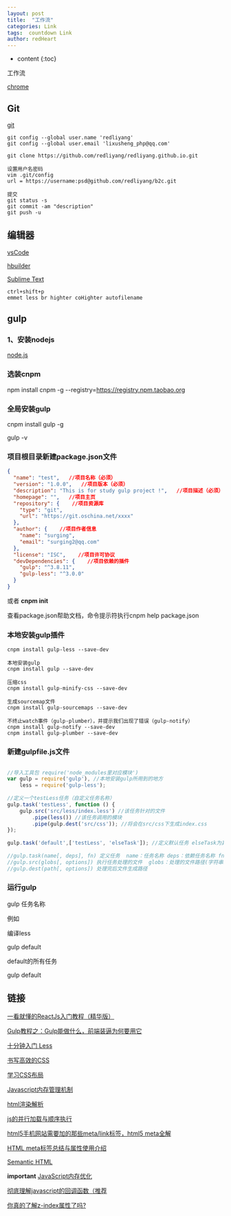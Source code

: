 ```yaml
---
layout: post
title:  "工作流"
categories: Link
tags:  countdown Link
author: redHeart
---
```



* content
{:toc}

工作流


[chrome](http://www.baidu.com/link?url=uJ_HwhMHYHpVzdmcSw6CYH6BZi9jg4fOLvBbTyDe51uCScUsZwxTOoEuFmTsJkpPt_QoCiTKw_LskQ84tx7z-vpeVMKOYAEY4lILb1NSBhy&wd=&eqid=baa3e89e0003d28f000000035a181670)

## Git

[git](https://npm.taobao.org/mirrors/git-for-windows/v2.14.3.windows.1/Git-2.14.3-64-bit.exe)

```
git config --global user.name 'redliyang'
git config --global user.email 'lixusheng_php@qq.com'

git clone https://github.com/redliyang/redliyang.github.io.git

设置用户名密码
vim .git/config
url = https://username:psd@github.com/redliyang/b2c.git

提交
git status -s 
git commit -am "description" 
git push -u

```

## 编辑器

[vsCode](https://code.visualstudio.com/docs/?dv=win)

[hbuilder](http://www.dcloud.io/)

[Sublime Text](https://www.sublimetext.com/)

```
ctrl+shift+p
emmet less br highter coHighter autofilename
```

## gulp

### 1、安装nodejs

[node.js](http://nodejs.cn/download/)

### 选装cnpm

npm install cnpm -g --registry=https://registry.npm.taobao.org

### 全局安装gulp

cnpm install gulp -g

gulp -v

### 项目根目录新建package.json文件

```json
{
  "name": "test",   //项目名称（必须）
  "version": "1.0.0",   //项目版本（必须）
  "description": "This is for study gulp project !",   //项目描述（必须）
  "homepage": "",   //项目主页
  "repository": {    //项目资源库
    "type": "git",
    "url": "https://git.oschina.net/xxxx"
  },
  "author": {    //项目作者信息
    "name": "surging",
    "email": "surging2@qq.com"
  },
  "license": "ISC",    //项目许可协议
  "devDependencies": {    //项目依赖的插件
    "gulp": "^3.8.11",
    "gulp-less": "^3.0.0"
  }
}
```

或者  **cnpm init**

查看package.json帮助文档，命令提示符执行cnpm help package.json

### 本地安装gulp插件
```
cnpm install gulp-less --save-dev

本地安装gulp
cnpm install gulp --save-dev

压缩css
cnpm install gulp-minify-css --save-dev

生成sourcemap文件
cnpm install gulp-sourcemaps --save-dev

不终止watch事件（gulp-plumber），并提示我们出现了错误（gulp-notify）
cnpm install gulp-notify --save-dev
cnpm install gulp-plumber --save-dev
```

### 新建gulpfile.js文件

```js

//导入工具包 require('node_modules里对应模块')
var gulp = require('gulp'), //本地安装gulp所用到的地方
    less = require('gulp-less');
 
//定义一个testLess任务（自定义任务名称）
gulp.task('testLess', function () {
    gulp.src('src/less/index.less') //该任务针对的文件
        .pipe(less()) //该任务调用的模块
        .pipe(gulp.dest('src/css')); //将会在src/css下生成index.css
});
 
gulp.task('default',['testLess', 'elseTask']); //定义默认任务 elseTask为其他任务，该示例没有定义elseTask任务
 
//gulp.task(name[, deps], fn) 定义任务  name：任务名称 deps：依赖任务名称 fn：回调函数
//gulp.src(globs[, options]) 执行任务处理的文件  globs：处理的文件路径(字符串或者字符串数组) 
//gulp.dest(path[, options]) 处理完后文件生成路径

```

### 运行gulp

gulp 任务名称

例如

编译less

gulp default

default的所有任务

gulp default

## 链接

[一看就懂的ReactJs入门教程（精华版）](http://www.cocoachina.com/webapp/20150721/12692.html)

[Gulp教程之：Gulp能做什么，前端装逼为何要用它](http://blog.csdn.net/xllily_11/article/details/51320002)

[十分钟入门 Less](http://www.jianshu.com/p/c676041f387e)

[书写高效的CSS](http://blog.csdn.net/sibang/article/details/38732451)

[学习CSS布局](http://zh.learnlayout.com/toc.html)

[Javascript内存管理机制](https://www.cnblogs.com/zhutty/p/5341572.html)

[html渲染解析](https://zhuanlan.zhihu.com/p/26105913?group_id=831106735610662912)

[js的并行加载与顺序执行](http://www.15yan.com/story/a6fdSDK17In/)

[html5手机网站需要加的那些meta/link标签，html5 meta全解](http://blog.csdn.net/kongjiea/article/details/17092413)

[HTML meta标签总结与属性使用介绍](https://segmentfault.com/a/1190000004279791)

[Semantic HTML](http://justineo.github.io/slideshows/semantic-html/#/)

**important**
[JavaScript内存优化](https://www.cnblogs.com/mliudong/p/3635294.html)

[彻底理解javascript的回调函数（推荐](https://www.cnblogs.com/moltboy/archive/2013/04/24/3040213.html)

[你真的了解z-index属性了吗?](http://blog.csdn.net/baidu_24024601/article/details/52297869?locationNum=1&fps=1)